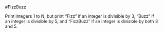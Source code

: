 #FizzBuzz

Print integers 1 to N, but print “Fizz” if an integer is divisible by 3, “Buzz” if an integer is divisible by 5, and “FizzBuzz” if an integer is divisible by both 3 and 5.